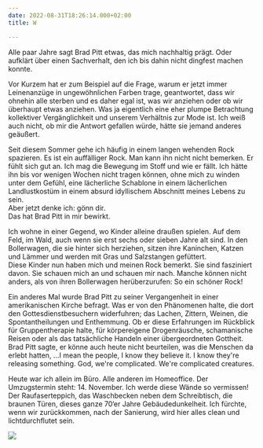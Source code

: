 ```yaml
---
date: 2022-08-31T18:26:14.000+02:00
title: W

---
```

Alle paar Jahre sagt Brad Pitt etwas, das mich nachhaltig prägt. Oder aufklärt über einen Sachverhalt, den ich bis dahin nicht dingfest machen konnte.

Vor Kurzem hat er zum Beispiel auf die Frage, warum er jetzt immer Leinenanzüge in ungewöhnlichen Farben trage, geantwortet, dass wir ohnehin alle sterben und es daher egal ist, was wir anziehen oder ob wir überhaupt etwas anziehen. Was ja eigentlich eine eher plumpe Betrachtung kollektiver Vergänglichkeit und unserem Verhältnis zur Mode ist. Ich weiß auch nicht, ob mir die Antwort gefallen würde, hätte sie jemand anderes geäußert.

Seit diesem Sommer gehe ich häufig in einem langen wehenden Rock spazieren. Es ist ein auffälliger Rock. Man kann ihn nicht nicht bemerken. Er fühlt sich gut an. Ich mag die Bewegung im Stoff und wie er fällt. Ich hätte ihn bis vor wenigen Wochen nicht tragen können, ohne mich zu winden unter dem Gefühl, eine lächerliche Schablone in einem lächerlichen Landlustkostüm in einem absurd idyllischem Abschnitt meines Lebens zu sein.  
Aber jetzt denke ich: gönn dir.  
Das hat Brad Pitt in mir bewirkt.

Ich wohne in einer Gegend, wo Kinder alleine draußen spielen. Auf dem Feld, im Wald, auch wenn sie erst sechs oder sieben Jahre alt sind. In den Bollerwagen, die sie hinter sich herziehen, sitzen ihre Kaninchen, Katzen und Lämmer und werden mit Gras und Salzstangen gefüttert.  
Diese Kinder nun haben mich und meinen Rock bemerkt. Sie sind fasziniert davon. Sie schauen mich an und schauen mir nach. Manche können nicht anders, als von ihren Bollerwagen herüberzurufen: So ein schöner Rock!

Ein anderes Mal wurde Brad Pitt zu seiner Vergangenheit in einer amerikanischen Kirche befragt. Was er von den Phänomenen halte, die dort den Gottesdienstbesuchern widerfuhren; das Lachen, Zittern, Weinen, die Spontantheilungen und Enthemmung. Ob er diese Erfahrungen im Rückblick für Gruppentherapie halte, für körpereigene Drogenräusche, schamanische Reisen oder als das tatsächliche Handeln einer übergeordneten Gottheit. Brad Pitt sagte, er könne auch heute nicht beurteilen, was die Menschen da erlebt hatten, ...I mean the people, I know they believe it. I know they're releasing something. God, we're complicated. We're complicated creatures.

Heute war ich allein im Büro. Alle anderen im Homeoffice. Der Umzugstermin steht: 14. November. Ich werde diese Wände so vermissen! Der Raufaserteppich, das Waschbecken neben dem Schreibtisch, die braunen Türen, dieses ganze 70‘er Jahre Gebäudedunkelheit. Ich fürchte, wenn wir zurückkommen, nach der Sanierung, wird hier alles clean und lichtdurchflutet sein.

![](/uploads/wand-backstein.jpg)